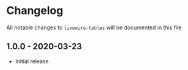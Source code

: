 # Changelog

All notable changes to `livewire-tables` will be documented in this file

## 1.0.0 - 2020-03-23

- Initial release
